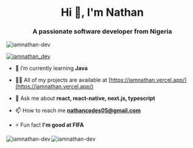 <h1 align="center">Hi 👋, I'm Nathan</h1>
<h3 align="center">A passionate software developer from Nigeria</h3>

<p align="left"> <img src="https://komarev.com/ghpvc/?username=iamnathan-dev&label=Profile%20views&color=0e75b6&style=flat" alt="iamnathan-dev" /> </p>

<p align="left"> <a href="https://twitter.com/iamnathan_dev" target="blank"><img src="https://img.shields.io/twitter/follow/iamnathan_dev?logo=twitter&style=for-the-badge" alt="iamnathan_dev" /></a> </p>

- 🌱 I’m currently learning **Java**

- 👨‍💻 All of my projects are available at [https://iamnathan.vercel.app/](https://iamnathan.vercel.app/)

- 💬 Ask me about **react, react-native, next.js, typescript**

- 📫 How to reach me **nathancodes05@gmail.com**

- ⚡ Fun fact **I'm good at FIFA**

<p><img align="left" src="https://github-readme-stats.vercel.app/api/top-langs?username=iamnathan-dev&show_icons=true&locale=en&layout=compact&theme=dark" alt="iamnathan-dev" /></p>
<p><img align="center" src="https://github-readme-streak-stats.herokuapp.com/?user=iamnathan-dev&theme=dark" alt="iamnathan-dev" /></p>
